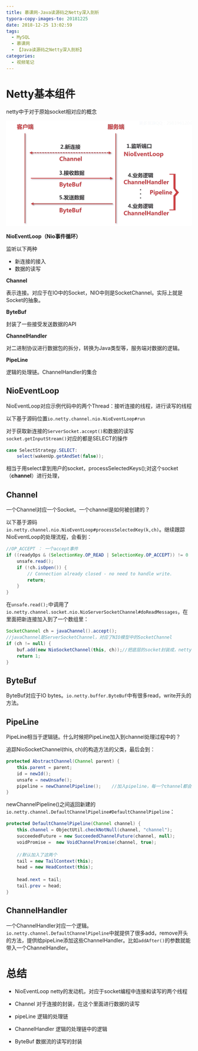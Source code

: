 ```yaml
---
title: 慕课网-Java读源码之Netty深入剖析
typora-copy-images-to: 20181225
date: 2018-12-25 13:02:59
tags:
  - MySQL
  - 慕课网
  - 【Java读源码之Netty深入剖析】
categories:
  - 视频笔记
---
```


# Netty基本组件

netty中于对于原始socket相对应的概念

![1545713096949](20181225/1545713096949.png)

**NioEventLoop（Nio事件循环）**

监听以下两种

- 新连接的接入
- 数据的读写

**Channel**

表示连接。对应于在IO中的Socket，NIO中则是SocketChannel。实际上就是Socket的抽象。

**ByteBuf**

封装了一些接受发送数据的API

**ChannelHandler**

对二进制协议进行数据包的拆分，转换为Java类型等，服务端对数据的逻辑。

**PipeLine**

逻辑的处理链。ChannelHandler的集合



## NioEventLoop

NioEventLoop对应示例代码中的两个Thread：接听连接的线程，进行读写的线程

以下基于源码位置`io.netty.channel.nio.NioEventLoop#run`

对于获取新连接的`ServerSocket.accept()`和数据的读写`socket.getInputStream()`对应的都是SELECT的操作

```java
case SelectStrategy.SELECT:
	select(wakenUp.getAndSet(false));
```

相当于用select拿到用户的socket，processSelectedKeys();对这个socket（**channel**）进行处理，

## Channel

一个Channel对应一个Socket。一个channel是如何被创建的？

以下基于源码`io.netty.channel.nio.NioEventLoop#processSelectedKey(k,ch)`。继续跟踪NioEventLoop的处理流程，会看到：

```java
//OP_ACCEPT ： 一个accept事件
if ((readyOps & (SelectionKey.OP_READ | SelectionKey.OP_ACCEPT)) != 0 || readyOps == 0) {
    unsafe.read();
    if (!ch.isOpen()) {
        // Connection already closed - no need to handle write.
        return;
    }
}
```

在`unsafe.read();`中调用了`io.netty.channel.socket.nio.NioServerSocketChannel#doReadMessages`，在里面把新连接加入到了一个数组里：

```java
SocketChannel ch = javaChannel().accept();
//javaChannel是ServerSocketChannel，对应了NIO模型中的SocketChannel
if (ch != null) {
    buf.add(new NioSocketChannel(this, ch));//把底层的socket封装成，netty的channel
    return 1;
}
```



## ByteBuf

ByteBuf对应于IO bytes。`io.netty.buffer.ByteBuf`中有很多read，write开头的方法。

## PipeLine

PipeLine相当于逻辑链。什么时候把PipeLine加入到channel处理过程中的？

追踪NioSocketChannel(this, ch)的构造方法的父类，最后会到：

```java
protected AbstractChannel(Channel parent) {
    this.parent = parent;
    id = newId();
    unsafe = newUnsafe();
    pipeline = newChannelPipeline();	//加入pipeline，每一个channel都会加入pipeline
}
```

newChannelPipeline()之间返回新建的`io.netty.channel.DefaultChannelPipeline#DefaultChannelPipeline`：

```java
protected DefaultChannelPipeline(Channel channel) {
    this.channel = ObjectUtil.checkNotNull(channel, "channel");
    succeededFuture = new SucceededChannelFuture(channel, null);
    voidPromise =  new VoidChannelPromise(channel, true);
	
    //默认加入了这两个
    tail = new TailContext(this);
    head = new HeadContext(this);

    head.next = tail;
    tail.prev = head;
}
```

## ChannelHandler

一个ChannelHandler对应一个逻辑。`io.netty.channel.DefaultChannelPipeline`中就提供了很多add，remove开头的方法，提供给pipeLine添加这些ChannelHandler。比如`addAfter()`的参数就能带入一个ChannelHandler。

# 总结

- NioEventLoop
  netty的发动机，对应于socket编程中连接和读写的两个线程

- Channel
  对于连接的封装，在这个里面进行数据的读写
- pipeLine
  逻辑的处理链
- ChannelHandler
  逻辑的处理链中的逻辑
- ByteBuf
  数据流的读写的封装

